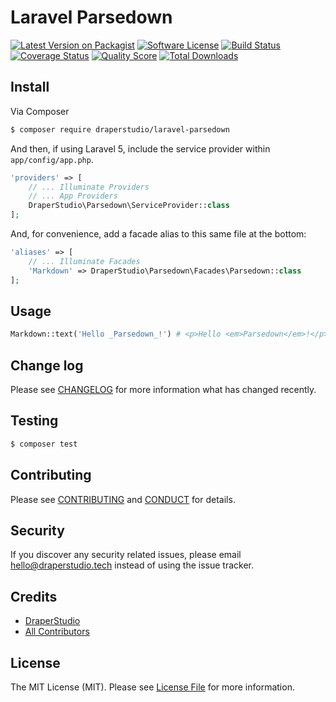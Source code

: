 # Laravel Parsedown

[![Latest Version on Packagist][ico-version]][link-packagist]
[![Software License][ico-license]](LICENSE.md)
[![Build Status][ico-travis]][link-travis]
[![Coverage Status][ico-scrutinizer]][link-scrutinizer]
[![Quality Score][ico-code-quality]][link-code-quality]
[![Total Downloads][ico-downloads]][link-downloads]

## Install

Via Composer

``` bash
$ composer require draperstudio/laravel-parsedown
```

And then, if using Laravel 5, include the service provider within `app/config/app.php`.

``` php
'providers' => [
    // ... Illuminate Providers
    // ... App Providers
    DraperStudio\Parsedown\ServiceProvider::class
];
```

And, for convenience, add a facade alias to this same file at the bottom:

``` php
'aliases' => [
    // ... Illuminate Facades
    'Markdown' => DraperStudio\Parsedown\Facades\Parsedown::class
];
```

## Usage

``` php
Markdown::text('Hello _Parsedown_!') # <p>Hello <em>Parsedown</em>!</p>
```

## Change log

Please see [CHANGELOG](CHANGELOG.md) for more information what has changed recently.

## Testing

``` bash
$ composer test
```

## Contributing

Please see [CONTRIBUTING](CONTRIBUTING.md) and [CONDUCT](CONDUCT.md) for details.

## Security

If you discover any security related issues, please email hello@draperstudio.tech instead of using the issue tracker.

## Credits

- [DraperStudio][link-author]
- [All Contributors][link-contributors]

## License

The MIT License (MIT). Please see [License File](LICENSE.md) for more information.

[ico-version]: https://img.shields.io/packagist/v/DraperStudio/laravel-parsedown.svg?style=flat-square
[ico-license]: https://img.shields.io/badge/license-MIT-brightgreen.svg?style=flat-square
[ico-travis]: https://img.shields.io/travis/DraperStudio/Laravel-Parsedown/master.svg?style=flat-square
[ico-scrutinizer]: https://img.shields.io/scrutinizer/coverage/g/DraperStudio/laravel-parsedown.svg?style=flat-square
[ico-code-quality]: https://img.shields.io/scrutinizer/g/DraperStudio/laravel-parsedown.svg?style=flat-square
[ico-downloads]: https://img.shields.io/packagist/dt/DraperStudio/laravel-parsedown.svg?style=flat-square

[link-packagist]: https://packagist.org/packages/DraperStudio/laravel-parsedown
[link-travis]: https://travis-ci.org/DraperStudio/Laravel-Parsedown
[link-scrutinizer]: https://scrutinizer-ci.com/g/DraperStudio/laravel-parsedown/code-structure
[link-code-quality]: https://scrutinizer-ci.com/g/DraperStudio/laravel-parsedown
[link-downloads]: https://packagist.org/packages/DraperStudio/laravel-parsedown
[link-author]: https://github.com/DraperStudio
[link-contributors]: ../../contributors
